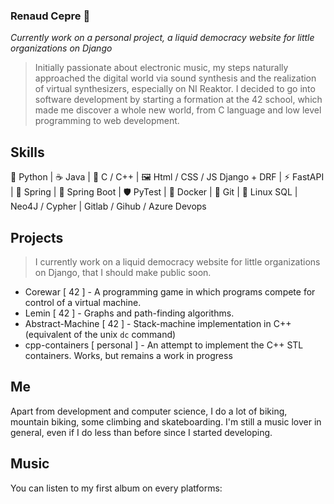 ### Renaud Cepre 🐍

_Currently work on a personal project, a liquid democracy website for little organizations on Django_

> Initially passionate about electronic music, my steps naturally approached the digital world via sound synthesis and the realization of virtual synthesizers, especially on NI Reaktor.
I decided to go into software development by starting a formation at the 42 school, which made me discover a whole new world, from C language and low level programming to web development.

## Skills 

🐍 Python  | ☕ Java | 🧬 C / C++ | 🖼 Html / CSS / JS
Django + DRF | ⚡ FastAPI  | 🌿  Spring | 🍃 Spring Boot |
🛡 PyTest | 🐳 Docker | 💾 Git | 🐧 Linux 
SQL | Neo4J / Cypher | Gitlab / Gihub / Azure Devops

## Projects

> I currently work on a liquid democracy website for little organizations on Django, that I should make public soon.
 
 - Corewar [ 42 ] - A programming game in which programs compete for control of a virtual machine.
 - Lemin [ 42 ] - Graphs and path-finding algorithms.
 - Abstract-Machine [ 42 ] - Stack-machine implementation in C++ (equivalent of the unix `dc` command) 
 - cpp-containers [ personal ] - An attempt to implement the C++ STL containers. Works, but remains a work in progress


## Me

Apart from development and computer science, I do a lot of biking, mountain biking, some climbing and skateboarding. I'm still a music lover in general, even if I do less than before since I started developing.

## Music

You can listen to my first album on every platforms: 



